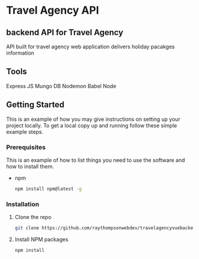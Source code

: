 # Travel Agency API 

## backend API for Travel Agency 
API built for travel agency web application delivers holiday pacakges information

## Tools

Express JS
Mungo DB
Nodemon
Babel
Node

<!-- GETTING STARTED -->
## Getting Started

This is an example of how you may give instructions on setting up your project locally.
To get a local copy up and running follow these simple example steps.

### Prerequisites

This is an example of how to list things you need to use the software and how to install them.
* npm
  ```sh
  npm install npm@latest -g
  ```

### Installation

1. Clone the repo
   ```sh
   git clone https://github.com/raythompsonwebdev/travelagencyvuebackend.git
   ```
2. Install NPM packages
   ```sh
   npm install
   ```



